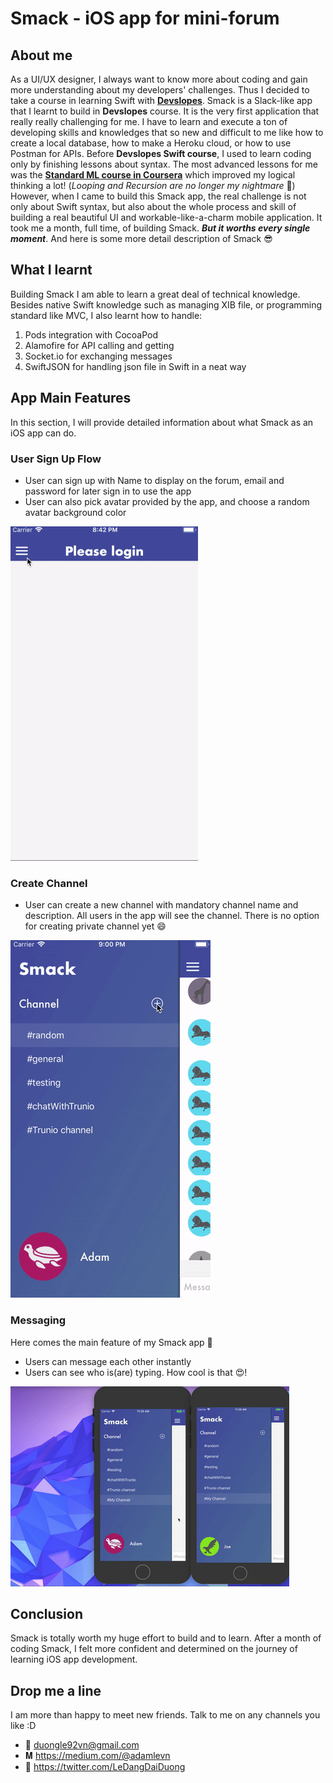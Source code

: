 
# Smack - iOS app for mini-forum

## About me

As a UI/UX designer, I always want to know more about coding and gain more understanding about my developers' challenges. Thus I decided to take a course in learning Swift with  [**Devslopes**](https://devslopes.com/). Smack is a Slack-like app that I learnt to build in **Devslopes** course. It is the very first application that really really challenging for me. I have to learn and execute a ton of developing skills and knowledges that so new and difficult to me like how to create a local database, how to make a Heroku cloud, or how to use Postman for APIs. Before **Devslopes Swift course**, I used to learn coding only by finishing lessons about syntax. The most advanced lessons for me was the [**Standard ML course in Coursera**](https://www.coursera.org/learn/programming-languages) which improved my logical thinking a lot! (*Looping and Recursion are no longer my nightmare* 👻) However, when I came to build this Smack app, the real challenge is not only about Swift syntax, but also about the whole process and skill of building a real beautiful UI and workable-like-a-charm mobile application. It took me a month, full time, of building Smack. ***But it worths every single moment***. And here is some more detail description of Smack 😎

## What I learnt

Building Smack I am able to learn a great deal of technical knowledge. Besides native Swift knowledge such as managing XIB file, or programming standard like MVC, I also learnt how to handle:

 1. Pods integration with CocoaPod
 2. Alamofire for API calling and getting
 3. Socket.io for exchanging messages
 4. SwiftJSON for handling json file in Swift in a neat way

## App Main Features

In this section, I will provide detailed information about what Smack as an iOS app can do.

### User Sign Up Flow
 - User can sign up with Name to display on the forum, email and password for later sign in to use the app
 - User can also pick avatar provided by the app, and choose a random avatar background color
 
![User Sign Up Flow](https://github.com/adamle/Smack/blob/master/Shots/Smack%20Sign%20Up%20Flow.gif?raw=true)

### Create Channel
- User can create a new channel with mandatory channel name and description. All users in the app will see the channel. There is no option for creating private channel yet 😄 

![Create Channel](https://github.com/adamle/Smack/blob/master/Shots/Smack%20Create%20Channel.gif?raw=true)

### Messaging
Here comes the main feature of my Smack app 🎉
 - Users can message each other instantly
 - Users can see who is(are) typing. How cool is that 😍!
 
![Smack Message Flow](https://github.com/adamle/Smack/blob/master/Shots/Smack%20Message%20Flow.gif?raw=true)

## Conclusion

Smack is totally worth my huge effort to build and to learn. After a month of coding Smack, I felt more confident and determined on the journey of learning iOS app development.

## Drop me a line

I am more than happy to meet new friends. Talk to me on any channels you like :D

 - 📩 duongle92vn@gmail.com 
 - 𝐌  https://medium.com/@adamlevn 
 - 🦆 https://twitter.com/LeDangDaiDuong
